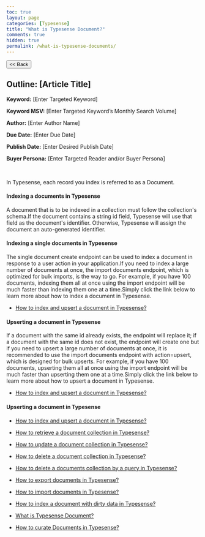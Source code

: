```yaml
---
toc: true
layout: page
categories: [Typesense]
title: "What is Typesense Document?"
comments: true
hidden: true
permalink: /what-is-typesense-documents/
---
```


<button class="back-button" onclick="window.history.back()"><< Back</button>

## Outline: [Article Title]

**Keyword:** [Enter Targeted Keyword]

**Keyword MSV:** [Enter Targeted Keyword’s Monthly Search Volume]

**Author:** [Enter Author Name]

**Due Date:** [Enter Due Date]

**Publish Date:** [Enter Desired Publish Date]

**Buyer Persona:** [Enter Targeted Reader and/or Buyer Persona]

<br>

In Typesense, each record you index is referred to as a Document.

#### Indexing a documents in Typesense

A document that is to be indexed in a collection must follow the collection's schema.If the document contains a string id field, Typesense will use that field as the document's identifier. Otherwise, Typesense will assign the document an auto-generated identifier.

#### Indexing a single documents in Typesense

The single document create endpoint can be used to index a document in response to a user action in your application.If you need to index a large number of documents at once, the import documents endpoint, which is optimized for bulk imports, is the way to go. For example, if you have 100 documents, indexing them all at once using the import endpoint will be much faster than indexing them one at a time.Simply click the link below to learn more about how to index a document in Typesense.

- [How to index and upsert a document in Typesense?](https://aviyeldevrel.github.io/Aviyel-Blogs-Review/how-to-index-upsert-document-typesense/)

#### Upserting a document in Typesense

If a document with the same id already exists, the endpoint will replace it; if a document with the same id does not exist, the endpoint will create one but if you need to upsert a large number of documents at once, it is recommended to use the import documents endpoint with action=upsert, which is designed for bulk upserts. For example, if you have 100 documents, upserting them all at once using the import endpoint will be much faster than upserting them one at a time.Simply click the link below to learn more about how to upsert a document in Typesense.

- [How to index and upsert a document in Typesense?](https://aviyeldevrel.github.io/Aviyel-Blogs-Review/how-to-index-upsert-document-typesense/)

#### Upserting a document in Typesense

<ul>
<li><p><a href="https://aviyeldevrel.github.io/Aviyel-Blogs-Review/how-to-index-upsert-document-typesense/">How to index and upsert a document in Typesense?</a><p>
<li><p><a href="https://aviyeldevrel.github.io/Aviyel-Blogs-Review/how-to-retrieve-document-collection-typesense/">How to retrieve a document collection in Typesense?</a><p>
<li><p><a href="https://aviyeldevrel.github.io/Aviyel-Blogs-Review/how-to-update-document-collection-typesense/">How to update a document collection in Typesense?</a><p>
<li><p><a href="https://aviyeldevrel.github.io/Aviyel-Blogs-Review/how-to-delete-document-collection-typesense/">How to delete a document collection in Typesense?</a><p>
<li><p><a href="https://aviyeldevrel.github.io/Aviyel-Blogs-Review/how-to-delete-document-collection-query-typesense/">How to delete a documents collection by a query in Typesense?</a><p>
<li><p><a href="https://aviyeldevrel.github.io/Aviyel-Blogs-Review/how-to-export-documents-typesense/">How to export documents in Typesense?</a><p>
<li><p><a href="https://aviyeldevrel.github.io/Aviyel-Blogs-Review/how-to-import-documents-typesense/">How to import documents in Typesense?</a><p>
<li><p><a href="https://aviyeldevrel.github.io/Aviyel-Blogs-Review/how-to-index-dirty-data-typesense/">How to index a document with dirty data in Typesense?</a><p>
<li><p><a href="https://aviyeldevrel.github.io/Aviyel-Blogs-Review/what-is-typesense-documents/">What is Typesense Document?</a><p>
<li><p><a href="https://aviyeldevrel.github.io/Aviyel-Blogs-Review/how-to-curate-document-typesense/">How to curate Documents in Typesense?</a><p>
